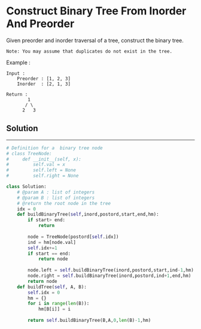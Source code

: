 <h1>Construct Binary Tree From Inorder And Preorder</h1>

<p>
Given preorder and inorder traversal of a tree, construct the binary tree.

    Note: You may assume that duplicates do not exist in the tree. 

Example :

    Input :
        Preorder : [1, 2, 3]
        Inorder  : [2, 1, 3]

    Return :
            1
           / \
          2   3
</p>

<h2>Solution</h2>

***

```python
# Definition for a  binary tree node
# class TreeNode:
#     def __init__(self, x):
#         self.val = x
#         self.left = None
#         self.right = None

class Solution:
    # @param A : list of integers
    # @param B : list of integers
    # @return the root node in the tree
    idx = 0
    def buildBinaryTree(self,inord,postord,start,end,hm):
        if start> end:
            return
        
        node = TreeNode(postord[self.idx])
        ind = hm[node.val]
        self.idx+=1
        if start == end:
            return node
        
        node.left = self.buildBinaryTree(inord,postord,start,ind-1,hm)
        node.right = self.buildBinaryTree(inord,postord,ind+1,end,hm)
        return node
    def buildTree(self, A, B):
        self.idx = 0
        hm = {}
        for i in range(len(B)):
            hm[B[i]] = i
            
        return self.buildBinaryTree(B,A,0,len(B)-1,hm)
```